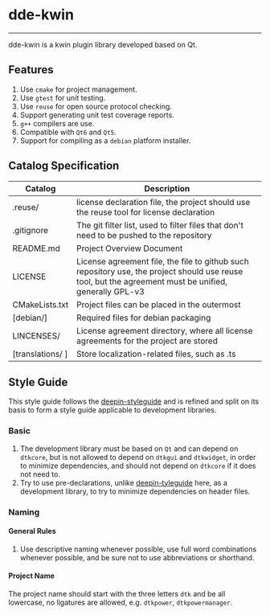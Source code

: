 # dde-kwin
------------
dde-kwin is a kwin plugin library developed based on Qt.

## Features
1. Use `cmake` for project management.
2. Use `gtest` for unit testing.
3. Use `reuse` for open source protocol checking.
4. Support generating unit test coverage reports.
5. `g++` compilers are use.
6. Compatible with `Qt6` and `Qt5`.
7. Support for compiling as a `debian` platform installer.

## Catalog Specification
 **Catalog**           | **Description**
------------------|---------------------------------------------------------
 .reuse/          | license declaration file, the project should use the reuse tool for license declaration
 .gitignore       | The git filter list, used to filter files that don't need to be pushed to the repository
 README.md        | Project Overview Document
 LICENSE          | License agreement file, the file to github such repository use, the project should use reuse tool, but the agreement must be unified, generally GPL-v3 
 CMakeLists.txt   | Project files can be placed in the outermost
 [debian/]        | Required files for debian packaging
 LINCENSES/       | License agreement directory, where all license agreements for the project are stored
 [translations/ ] | Store localization-related files, such as .ts

## Style Guide
This style guide follows the [deepin-styleguide](https://github.com/linuxdeepin/deepin-styleguide/releases) and is refined and split on its basis to form a style guide applicable to development libraries.

### Basic
1. The development library must be based on `Qt` and can depend on `dtkcore`, but is not allowed to depend on `dtkgui` and `dtkwidget`, in order to minimize dependencies, and should not depend on `dtkcore` if it does not need to.
2. Try to use pre-declarations, unlike [deepin-tyleguide](https://github.com/linuxdeepin/deepin-styleguide/releases) here, as a development library, to try to minimize dependencies on header files.

### Naming

#### General Rules
1. Use descriptive naming whenever possible, use full word combinations whenever possible, and be sure not to use abbreviations or shorthand.

#### Project Name
The project name should start with the three letters `dtk` and be all lowercase, no ligatures are allowed, e.g. `dtkpower`, `dtkpowermanager`.

